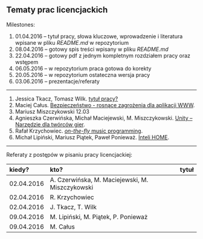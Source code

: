 ## Tematy prac licencjackich

Milestones:

1. 01.04.2016 – tytuł pracy, słowa kluczowe, wprowadzenie i literatura
   wpisane w pliku _README.md_ w repozytorium
1. 08.04.2016 – gotowy spis treści wpisany w pliku _README.md_
1. 22.04.2016 – gotowy pdf z jednym kompletnym rozdziałem pracy oraz wstępem
1. 06.05.2016 – w repozytorium praca gotowa do korekty
1. 20.05.2016 – w repozytorium ostateczna wersja pracy
1. 03.06.2016 – prezentacje/referaty  

----

1. Jessica Tkacz, Tomasz Wilk.
  [tytuł pracy?](/)
1. Maciej Całus.
  [Bezpieczeństwo - rosnące zagrożenia dla aplikacji WWW](https://github.com/mcalus/licencjat).
1. Mariusz Miszczykowski 12.03
1. Agnieszka Czerwińska, Michał Maciejewski, M. Miszczykowski.
  [Unity – Narzędzie dla twórców gier](https://github.com/aczerwinska/FathersLegacy).
1. Rafał Krzychowiec.
  [_on-the-fly_ music programming](https://github.com/StringHead/ChucK/blob/master/README.md).
1. Michał Lipiński, Mariusz Piątek, Paweł Ponieważ.
  [Inteli HOME](https://github.com/mlipinski2/licencjat).

----

Referaty z postępów w pisaniu pracy licencjackiej:

| kiedy?     | kto?  | tytuł |
| :--------- | :---- | :---- |
| 02.04.2016 | A. Czerwińska, M. Maciejewski, M. Miszczykowski |  |
| 02.04.2016 | R. Krzychowiec |  |
| 02.04.2016 | J. Tkacz, T. Wilk |  |
| 09.04.2016 | M. Lipiński, M. Piątek, P. Ponieważ |  |
| 09.04.2016 | M. Całus |  |

